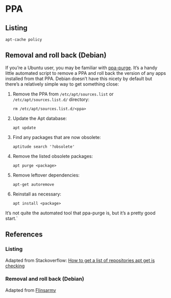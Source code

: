# PPA

## Listing

```
apt-cache policy
```

## Removal and roll back (Debian)

If you’re a Ubuntu user, you may be familiar with [ppa-purge][2]. It’s a handy little automated script to remove a PPA and roll back the version of any apps installed from that PPA. Debian doesn’t have this nicety by default but there’s a relatively simple way to get something close:

1. Remove the PPA from `/etc/apt/sources.list` or `/etc/apt/sources.list.d/` directory:

	```
	rm /etc/apt/sources.list.d/<ppa>
	```

2. Update the Apt database:

	```
	apt update
	```

3. Find any packages that are now obsolete:

	```
	aptitude search '?obsolete'
	```

4. Remove the listed obsolete packages:

	```
	apt purge <package>
	```

5. Remove leftover dependencies:

	```
	apt-get autoremove
	```

6. Reinstall as necessary:

	```
	apt install <package>
	```

It’s not quite the automated tool that ppa-purge is, but it’s a pretty good start.`

## References

### Listing

Adapted from Stackoverflow: [How to get a list of repositories apt get is checking][1]

### Removal and roll back (Debian)

Adapted from [Flinsarmy][3]

<!-- REFERENCES -->

[1]:https://stackoverflow.com/questions/8647454/how-to-get-a-list-of-repositories-apt-get-is-checking
[2]:https://askubuntu.com/questions/307/how-can-ppas-be-removed
[3]:https://www.flynsarmy.com/2012/05/remove-a-ppa-and-roll-back-changes-in-debian/
